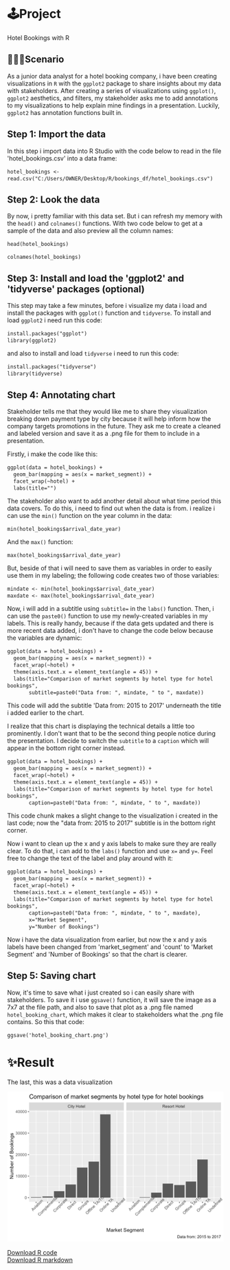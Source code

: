 # 🕹Project
Hotel Bookings with R

## 👨🏼‍💻Scenario

As a junior data analyst for a hotel booking company, i have been creating visualizations in `R` with the `ggplot2`  package to share insights about my data with stakeholders. After creating a series of visualizations using `ggplot()`, `ggplot2` aesthetics, and filters, my stakeholder asks me to add annotations to my visualizations to help explain mine findings in a presentation. Luckily, `ggplot2` has annotation functions built in.

## Step 1: Import the data

In this step i import data into R Studio with the code below to read in the file 'hotel_bookings.csv' into a data frame: 

```{r load data}
hotel_bookings <- read.csv("C:/Users/OWNER/Desktop/R/bookings_df/hotel_bookings.csv")
```

## Step 2: Look the data

By now, i pretty familiar with this data set. But i can refresh my memory with the `head()` and `colnames()` functions. With two code below to get at a sample of the data and also preview all the column names:

```{r look at data}
head(hotel_bookings)
```

```{r look at column names}
colnames(hotel_bookings)
```

## Step 3: Install and load the 'ggplot2' and 'tidyverse' packages (optional)

This step may take a few minutes, before i visualize my data i load and install the packages with `ggplot()` function and `tidyverse`. To install and load `ggplot2` i need run this code:

```{r loading and installing ggplot2, echo=FALSE, message=FALSE}
install.packages("ggplot")
library(ggplot2)
```

and also to install and load `tidyverse` i need to run this code:

```{r install and download tidyverse}
install.packages("tidyverse")
library(tidyverse)
```

## Step 4: Annotating chart

Stakeholder tells me that they would like me to share they visualization breaking down payment type by city because it will help inform how the company targets promotions in the future. They ask me to create a cleaned and labeled version and save it as a .png file for them to include in a presentation. 

Firstly, i make the code like this: 

```{r faceting a plot with a title}
ggplot(data = hotel_bookings) +
  geom_bar(mapping = aes(x = market_segment)) +
  facet_wrap(~hotel) +
  labs(title="")
```

The stakeholder also want to add another detail about what time period this data covers. To do this, i need to find out when the data is from. i realize i can use the `min()` function on the year column in the data:

```{r earliest year}
min(hotel_bookings$arrival_date_year)
```
 
And the `max()` function:

```{r latest year}
max(hotel_bookings$arrival_date_year)
```

But, beside of that i will need to save them as variables in order to easily use them in my labeling; the following code creates two of those variables:

```{r latest date}
mindate <- min(hotel_bookings$arrival_date_year)
maxdate <- max(hotel_bookings$arrival_date_year)
```

Now, i will add in a subtitle using `subtitle=` in the `labs()` function. Then, i can use the `paste0()` function to use my newly-created variables in my labels. This is really handy, because if the data gets updated and there is more recent data added, i don't have to change the code below because the variables are dynamic:

```{r city bar chart with timeframe}
ggplot(data = hotel_bookings) +
  geom_bar(mapping = aes(x = market_segment)) +
  facet_wrap(~hotel) +
  theme(axis.text.x = element_text(angle = 45)) +
  labs(title="Comparison of market segments by hotel type for hotel bookings",
       subtitle=paste0("Data from: ", mindate, " to ", maxdate))
```

This code will add the subtitle 'Data from: 2015 to 2017' underneath the title i added earlier to the chart. 

I realize that this chart is displaying the technical details a little too prominently. I don't want that to be the second thing people notice during the presentation. I decide to switch the `subtitle`  to a `caption` which will appear in the bottom right corner instead.

```{r city bar chart with timeframe as caption}
ggplot(data = hotel_bookings) +
  geom_bar(mapping = aes(x = market_segment)) +
  facet_wrap(~hotel) +
  theme(axis.text.x = element_text(angle = 45)) +
  labs(title="Comparison of market segments by hotel type for hotel bookings",
       caption=paste0("Data from: ", mindate, " to ", maxdate))
```

This code chunk makes a slight change to the visualization i created in the last code; now the "data from: 2015 to 2017" subtitle is in the bottom right corner. 

Now i want to clean up the x and y axis labels to make sure they are really clear. To do that, i can add to the `labs()` function and use `x=` and `y=`. Feel free to change the text of the label and play around with it:

```{r city bar chart with x and y axis}
ggplot(data = hotel_bookings) +
  geom_bar(mapping = aes(x = market_segment)) +
  facet_wrap(~hotel) +
  theme(axis.text.x = element_text(angle = 45)) +
  labs(title="Comparison of market segments by hotel type for hotel bookings",
       caption=paste0("Data from: ", mindate, " to ", maxdate),
       x="Market Segment",
       y="Number of Bookings")
```

Now i have the data visualization from earlier, but now the x and y axis labels have been changed from 'market_segment' and 'count' to 'Market Segment' and 'Number of Bookings' so that the chart is clearer.

## Step 5: Saving chart

Now, it's time to save what i just created so i can easily share with stakeholders. To save it i use `ggsave()` function, it will save the image as a 7x7 at the file path, and also to save that plot as a .png file named `hotel_booking_chart`, which makes it clear to stakeholders what the .png file contains. So this that code:

```{r save your plot}
ggsave('hotel_booking_chart.png')
```

# ✨Result
The last, this was a data visualization


<img alt="chart" width="600" src="https://github.com/Syamabbas/hotel-bookings/blob/main/hotel_booking_chart.png">


[Download R code](https://github.com/Syamabbas/hotel-bookings/blob/main/Hotel-bookings.R)<br>
[Download R markdown](https://github.com/Syamabbas/hotel-bookings/blob/main/hotel-bookings.pdf)
